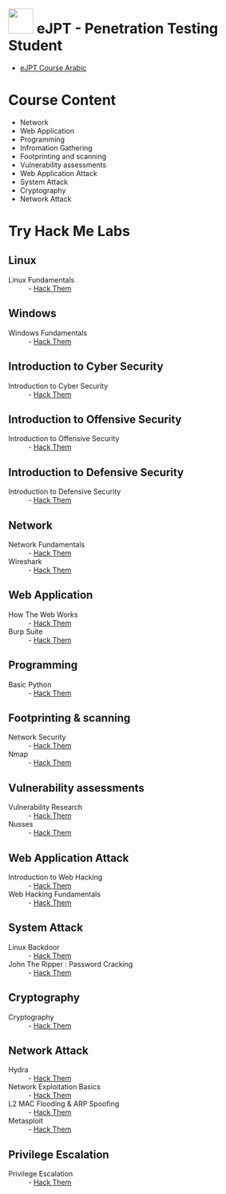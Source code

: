 # <picture><img src = "https://github.com/7oSkaaa/7oSkaaa/blob/main/Images/about_me.gif?raw=true" width = 50px></picture>  eJPT - Penetration Testing Student
<ul>
  <li><a href="https://netriders.academy/courses/penetration-testing-student/">eJPT Course Arabic </a></li>
</ul>

# Course Content
<ul>
  <li>Network</li>
  <li>Web Application</li>
  <li>Programming</li>
  <li>Infromation Gathering</li>
  <li>Footprinting and scanning</li>
  <li>Vulnerability assessments</li>
  <li>Web Application Attack</li>
  <li>System Attack</li>
  <li>Cryptography</li>
  <li>Network Attack</li>
</ul>

# Try Hack Me Labs 
<h2>Linux </h2>
<dl>
  <dt>Linux Fundamentals</dt>
  <dd>- <a href="https://tryhackme.com/module/linux-fundamentals">Hack Them </a></dd>
</dl>
<h2>Windows </h2>
<dl>
  <dt>Windows Fundamentals</dt>
  <dd>- <a href="https://tryhackme.com/module/windows-fundamentals">Hack Them </a></dd>
</dl>
<h2>Introduction to Cyber Security</h2>
<dl>
  <dt>Introduction to Cyber Security </dt>
  <dd>- <a href="https://tryhackme.com/module/introduction-to-cyber-security">Hack Them </a></dd>
</dl>
<h2>Introduction to Offensive Security</h2>
<dl>
  <dt>Introduction to Offensive Security </dt>
  <dd>- <a href="https://tryhackme.com/module/introduction-to-offensive-security">Hack Them </a></dd>
</dl>
<h2>Introduction to Defensive Security</h2>
<dl>
  <dt>Introduction to Defensive Security </dt>
  <dd>- <a href="https://tryhackme.com/module/introduction-to-defensive-security">Hack Them </a></dd>
</dl>
<h2>Network</h2>
<dl>
  <dt>Network Fundamentals </dt>
  <dd>- <a href="https://tryhackme.com/module/network-fundamentals">Hack Them </a></dd>
  <dt>Wireshark</dt>
  <dd>- <a href="https://tryhackme.com/module/wireshark">Hack Them </a></dd>
</dl>
<h2>Web Application</h2>
<dl>
  <dt>How The Web Works </dt>
  <dd>- <a href="https://tryhackme.com/module/how-the-web-works">Hack Them </a></dd>
  <dt>Burp Suite </dt>
  <dd>- <a href="https://tryhackme.com/module/learn-burp-suite">Hack Them </a></dd>
</dl>
<h2>Programming</h2>
<dl>
  <dt>Basic Python </dt>
  <dd>- <a href="https://tryhackme.com/r/room/pythonbasics">Hack Them </a></dd>
</dl>
<h2>Footprinting & scanning</h2>
<dl>
  <dt>Network Security </dt>
  <dd>- <a href="https://tryhackme.com/module/network-security">Hack Them </a></dd>
  <dt>Nmap </dt>
  <dd>- <a href="https://tryhackme.com/module/nmap">Hack Them </a></dd>
</dl>
<h2>Vulnerability assessments</h2>
<dl>
  <dt>Vulnerability Research</dt>
  <dd>- <a href="https://tryhackme.com/module/vulnerability-research">Hack Them </a></dd>
  <dt>Nusses</dt>
  <dd>- <a href="https://tryhackme.com/r/room/rpnessusredux">Hack Them </a></dd>
</dl>
<h2>Web Application Attack</h2>
<dl>
  <dt>Introduction to Web Hacking</dt>
  <dd>- <a href="https://tryhackme.com/module/intro-to-web-hacking">Hack Them </a></dd>
  <dt>Web Hacking Fundamentals</dt>
  <dd>- <a href="https://tryhackme.com/module/web-hacking-1">Hack Them </a></dd>
</dl>
<h2>System Attack</h2>
<dl>
  <dt>Linux Backdoor</dt>
  <dd>- <a href="https://tryhackme.com/r/room/linuxbackdoors">Hack Them </a></dd>
  <dt>John The Ripper : Password Cracking</dt>
  <dd>- <a href="https://tryhackme.com/r/room/johntheripper0">Hack Them </a></dd>
</dl>
<h2>Cryptography</h2>
<dl>
  <dt>Cryptography</dt>
  <dd>- <a href="https://tryhackme.com/module/cryptography">Hack Them </a></dd>
</dl>
<h2>Network Attack</h2>
<dl>
  <dt>Hydra </dt>
  <dd>- <a href="https://tryhackme.com/r/room/hydra">Hack Them </a></dd>
  <dt>Network Exploitation Basics </dt>
  <dd>- <a href="https://tryhackme.com/module/intro-to-networking">Hack Them </a></dd>
  <dt>L2 MAC Flooding & ARP Spoofing </dt>
  <dd>- <a href="https://tryhackme.com/r/room/layer2">Hack Them </a></dd>
  <dt>Metasploit </dt>
  <dd>- <a href="https://tryhackme.com/module/metasploit">Hack Them </a></dd>
</dl>
<h2>Privilege Escalation</h2>
<dl>
  <dt>Privilege Escalation</dt>
  <dd>- <a href="https://tryhackme.com/module/privilege-escalation">Hack Them </a></dd>
</dl>

